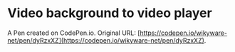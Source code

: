 # Video background to video player

A Pen created on CodePen.io. Original URL: [https://codepen.io/wikyware-net/pen/dyRzxXZ](https://codepen.io/wikyware-net/pen/dyRzxXZ).

